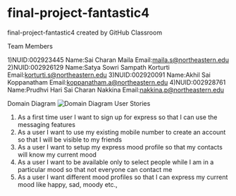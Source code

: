 # final-project-fantastic4
final-project-fantastic4 created by GitHub Classroom


Team Members

1)NUID:002923445 Name:Sai Charan Maila Email:maila.s@northeastern.edu
2)NUID:002926129 Name:Satya Sowri Sampath Korturti Email:korturti.s@northeastern.edu
3)NUID:002920091 Name:Akhil Sai Koppanatham Email:koppanatham.a@northeastern.edu
4)NUID:002928761 Name:Prudhvi Hari Sai Charan Nakkina Email:nakkina.p@northeastern.edu

Domain Diagram
![Domain Diagram](https://user-images.githubusercontent.com/98078922/160919688-58ccfc3b-c196-4c09-b205-8836e338bf37.jpeg)
User Stories
1. As a first time user I want to sign up for express so that I can use the messaging features
2. As a user I want to use my existing mobile number to create an account so that I will be visible to my friends
3. As a user I want to setup my express mood profile so that my contacts will know my current mood
4. As a user I want to be available only to select people while I am in a particular mood so that not everyone can contact me
5. As a user I want different mood profiles so that I can express my current mood like happy, sad, moody etc.,

